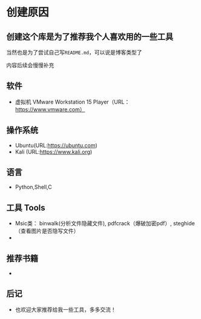 创建原因
====
创建这个库是为了推荐我个人喜欢用的一些工具
----
当然也是为了尝试自己写`README.md`，可以说是博客类型了

内容后续会慢慢补充
## 软件
   * 虚拟机 VMware Workstation 15 Player（URL：https://www.vmware.com）
## 操作系统 
   * Ubuntu(URL:https://ubuntu.com)
   * Kali  (URL:https://www.kali.org)
## 语言 
   * Python,Shell,C
## 工具 Tools 
   * Msic类： binwalk(分析文件隐藏文件), pdfcrack（爆破加密pdf）, steghide（查看图片是否隐写文件）
   * 
## 推荐书籍  
   * 
## 后记 
   * 也欢迎大家推荐给我一些工具，多多交流！
